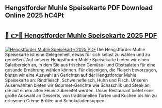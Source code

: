 ## Hengstforder Muhle Speisekarte PDF Download Online 2025 hC4Pt

# <h2><a href="http://gce5kh.nevu.top/?p=Hengstforder+Muhle+Speisekarte">🔗 👉🔴 Hengstforder Muhle Speisekarte 2025 PDF</a></h2>

[![Hengstforder Muhle Speisekarte 2025 PDF](https://i.imgur.com/dBaPXMq.png)](http://gce5kh.nevu.top/?p=Hengstforder+Muhle+Speisekarte)
Die Hengstforder Muhle Speisekarte ist eine Gelegenheit, etwas für sich selbst zu wählen und zu genießen. Auf unserer Hengstforder Muhle Speisekarte bieten wir einen Salatbereich an, in dem Sie aus frischen Gemüse- und Obstsalaten für eine gesunde Ernährung wählen können. Für diejenigen, die Fleisch bevorzugen, bieten wir eine Auswahl an Gerichten auf der Hengstforder Muhle Speisekarte an: Rindfleisch, Schweinefleisch, Huhn und Fisch. Unseren Auserwählten bieten wir Gourmet-Gerichte wie Schaschlik und Steak an, die auf einem alten Feuer zubereitet werden. Unser Restaurant bietet eine große Auswahl an Desserts, von traditionellen Torten und Kuchen bis hin zu erlesenen Crème Brûlée und Schokoladensuppen.

